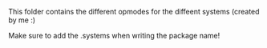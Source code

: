 This folder contains the different opmodes for the diffeent systems (created by me :)

Make sure to add the .systems when writing the package name!